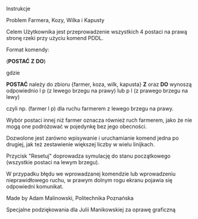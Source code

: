 Instrukcje

Problem Farmera, Kozy, Wilka i Kapusty

Celem Użytkownika jest przeprowadzenie wszystkich 4 postaci na prawą stronę rzeki przy użyciu komend PDDL.

Format komendy:

(**POSTAĆ** **Z** **DO**)

gdzie

**POSTAĆ** należy do zbioru {farmer, koza, wilk, kapusta}
**Z** oraz **DO** wynoszą odpowiednio l p (z lewego brzegu na prawy) lub p l (z prawego brzegu na lewy)

czyli np.
(farmer l p)
dla ruchu farmerem z lewego brzegu na prawy.

Wybór postaci innej niż farmer oznacza również ruch farmerem, jako że nie mogą one podróżować w pojedynkę bez jego obecności.

Dozwolone jest zarówno wpisywanie i uruchamianie komend jedna po drugiej, jak też zestawienie większej liczby w wielu linijkach.

Przycisk "Resetuj" doprowadza symulację do stanu początkowego (wszystkie postaci na lewym brzegu).

W przypadku błędu we wprowadzanej komendzie lub wprowadzeniu nieprawidłowego ruchu, w prawym dolnym rogu ekranu pojawia się odpowiedni komunikat.

Made by Adam Malinowski, Politechnika Poznańska

Specjalne podziękowania dla Julii Manikowskiej za oprawę graficzną
